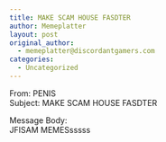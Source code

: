 ```yaml
---
title: MAKE SCAM HOUSE FASDTER
author: Memeplatter
layout: post
original_author:
  - memeplatter@discordantgamers.com
categories:
  - Uncategorized
---
```

From: PENIS  
Subject: MAKE SCAM HOUSE FASDTER

Message Body:  
JFISAM MEMESsssss
